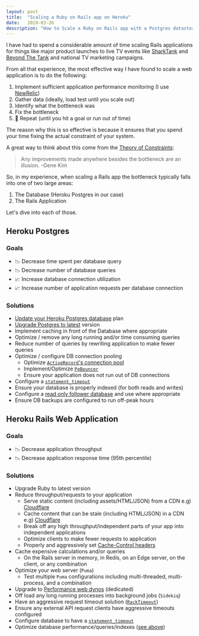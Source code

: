```yaml
---
layout: post
title:  "Scaling a Ruby on Rails app on Heroku"
date:   2019-03-26
description: "How to Scale a Ruby on Rails app with a Postgres datastore that is hosted on Heroku"
---
```


I have had to spend a considerable amount of time scaling Rails applications for things like major product launches to live TV events like [SharkTank][plated-shark-tank] and [Beyond The Tank][plated-beyond-the-tank] and national TV marketing campaigns.

From all that experience, the most effective way I have found to scale a web application is to do the following:
1. Implement sufficient application performance monitoring (I use [NewRelic][heroku-new-relic])
1. Gather data (ideally, load test until you scale out)
1. Identify what the bottleneck was
1. Fix the bottleneck
1. 🔁 Repeat (until you hit a goal or run out of time)

The reason why this is so effective is because it ensures that you spend your time fixing the actual constraint of your system. 

A great way to think about this come from the [Theory of Constraints][theory-of-constraints]:
> Any improvements made anywhere besides the bottleneck are an illusion. -Gene Kim

So, in my experience, when scaling a Rails app the bottleneck typically falls into one of two large areas:
1. The Database (Heroku Postgres in our case)
2. The Rails Application 

Let's dive into each of those.

## Heroku Postgres

### Goals

- 📉 Decrease time spent per database query
- 📉 Decrease number of database queries
- 📈 Increase database connection utilization
- 📈 Increase number of application requests per database connection

### Solutions

- [Update your Heroku Postgres database][heroku-pg-update-plan] plan
- [Upgrade Postgres to latest][heroku-pg-upgrade-version] version
- Implement caching in front of the Database where appropriate
- Optimize / remove any long running and/or time consuming queries
- Reduce number of queries by rewriting application to make fewer queries
- Optimize / configure DB connection pooling
    - Optimize [`ActiveRecord`'s connection pool][ar-connection-pool]
    - Implement/Optimize [`PgBouncer`][heroku-connection-pooling]
    - Ensure your application does not run out of DB connections
- Configure a [`statement_timeout`][pg-statement-timeout]
- Ensure your database is properly indexed (for both reads and writes)
- Configure a [read only follower database][heroku-follower-db] and use where appropriate
- Ensure DB backups are configured to run off-peak hours


## Heroku Rails Web Application

### Goals
- 📉 Decrease application throughput
- 📉 Decrease application response time (95th percentile)

### Solutions

- Upgrade Ruby to latest version
- Reduce throughput/requests to your application
  - Serve static content (including assets/HTML/JSON) from a CDN e.g) [Cloudflare][cloudflare]
  - Cache content that can be stale (including HTML/JSON) in a CDN e.g) [Cloudflare][cloudflare]
  - Break off any high throughput/independent parts of your app into independent applications
  - Optimize clients to make fewer requests to application
  - Properly and aggressively set [Cache-Control headers][cache-control-headers]
- Cache expensive calculations and/or queries
  - On the Rails server in memory, in Redis, on an Edge server, on the client, or any combination
- Optimize your web server (`Puma`)
  - Test multiple `Puma` configurations including multi-threaded, multi-process, and a combination
- Upgrade to [Performance web dynos][heroku-web-dynos] (dedicated)
- Off load any long running processes into background jobs (`Sidekiq`)
- Have an aggressive request timeout solution ([`RackTimeout`][rack-timeout])
- Ensure any external API request clients have aggressive timeouts configured
- Configure database to have a [`statement_timeout`][pg-statement-timeout]
- Optimize database performance/queries/indexes ([see above](#heroku-postgres))

[heroku-new-relic]: https://elements.heroku.com/addons/newrelic
[theory-of-constraints]: https://en.wikipedia.org/wiki/Theory_of_constraints
[plated-shark-tank]: https://blog.heroku.com/customers_shark_tank#plated-aired-4-4-at-9pm-et-on-abc
[plated-beyond-the-tank]: https://www.plated.com/morsel/shark-tank-episode-recap-plated-founders-nick-taranto-josh-hix/
[pg-statement-timeout]: https://www.postgresql.org/docs/current/runtime-config-client.html#GUC-STATEMENT-TIMEOUT
[ar-connection-pool]: https://api.rubyonrails.org/classes/ActiveRecord/ConnectionAdapters/ConnectionPool.html
[heroku-connection-pooling]: https://devcenter.heroku.com/articles/postgres-connection-pooling
[heroku-follower-db]: https://devcenter.heroku.com/articles/heroku-postgres-follower-databases
[heroku-web-dynos]: https://devcenter.heroku.com/articles/dyno-types
[rack-timeout]: https://github.com/heroku/rack-timeout
[cache-control-headers]: https://developer.mozilla.org/en-US/docs/Web/HTTP/Headers/Cache-Control
[cloudflare]: https://www.cloudflare.com/
[heroku-pg-update-plan]: https://devcenter.heroku.com/articles/updating-heroku-postgres-databases
[heroku-pg-upgrade-version]: https://devcenter.heroku.com/articles/upgrading-heroku-postgres-databases
